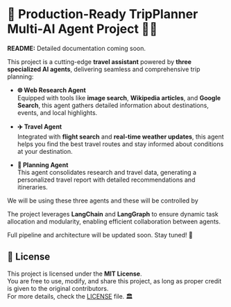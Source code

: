 # 🎇 Production-Ready TripPlanner Multi-AI Agent Project 🚀🎆

**README:** Detailed documentation coming soon.

This project is a cutting-edge **travel assistant** powered by **three specialized AI agents**, delivering seamless and comprehensive trip planning:  

- **🌐 Web Research Agent**  
  Equipped with tools like **image search**, **Wikipedia articles**, and **Google Search**, this agent gathers detailed information about destinations, events, and local highlights.  

- **✈️ Travel Agent**  
  Integrated with **flight search** and **real-time weather updates**, this agent helps you find the best travel routes and stay informed about conditions at your destination.  

- **🧠 Planning Agent**  
  This agent consolidates research and travel data, generating a personalized travel report with detailed recommendations and itineraries.

We will be using these three agents and these will be controlled by 

The project leverages **LangChain** and **LangGraph** to ensure dynamic task allocation and modularity, enabling efficient collaboration between agents.  

Full pipeline and architecture will be updated soon. Stay tuned! 🚀



## 📜 License
This project is licensed under the **MIT License**.  
You are free to use, modify, and share this project, as long as proper credit is given to the original contributors.  
For more details, check the [LICENSE](LICENSE) file. 🏛️

